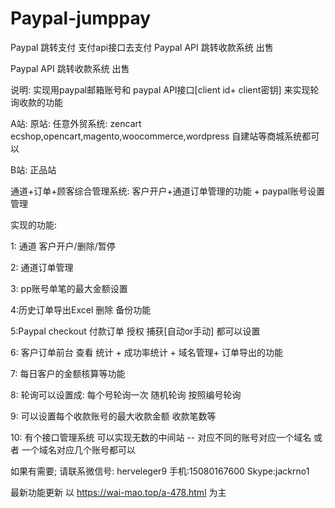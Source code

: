 # Paypal-jumppay
Paypal 跳转支付  支付api接口去支付
Paypal API 跳转收款系统 出售

Paypal API 跳转收款系统 出售

说明: 实现用paypal邮箱账号和 paypal API接口[client id+ client密钥] 来实现轮询收款的功能

 A站:   原站: 任意外贸系统: zencart ecshop,opencart,magento,woocommerce,wordpress 自建站等商城系统都可以

B站: 正品站

通道+订单+顾客综合管理系统: 客户开户+通道订单管理的功能 + paypal账号设置管理

 实现的功能:

1: 通道 客户开户/删除/暂停

2: 通道订单管理

3: pp账号单笔的最大金额设置

4:历史订单导出Excel 删除 备份功能

5:Paypal checkout 付款订单 授权 捕获[自动or手动] 都可以设置

6: 客户订单前台 查看 统计 + 成功率统计 + 域名管理+ 订单导出的功能

7: 每日客户的金额核算等功能

 8: 轮询可以设置成: 每个号轮询一次 随机轮询 按照编号轮询

9: 可以设置每个收款账号的最大收款金额 收款笔数等

 10: 有个接口管理系统 可以实现无数的中间站 -- 对应不同的账号对应一个域名 或者 一个域名对应几个账号都可以


 如果有需要; 请联系微信号: herveleger9 手机:15080167600 Skype:jackrno1

 最新功能更新 以 https://wai-mao.top/a-478.html 为主
 

